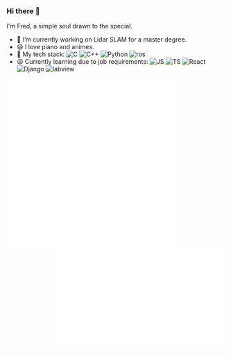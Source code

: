 ### Hi there 👋
I'm Fred, a simple soul drawn to the special.
<!-- - 📫 How to reach me: ... -->
- 🔭 I’m currently working on Lidar SLAM for a master degree.
- 😄 I love piano and animes. 
- 🚀 My tech stack: <img src="https://img.shields.io/badge/C-00599C.svg?logo=c&logoColor=white" alt="C" > <img src="https://img.shields.io/badge/C++-00599C.svg?logo=c%2B%2B&logoColor=white" alt="C++" > <img src="https://img.shields.io/badge/Python-14354C.svg?logo=python&logoColor=white" alt="Python" > <img src="https://img.shields.io/badge/ROS-22314E.svg?logo=ros&logoColor=white" alt="ros" >
- 😩 Currently learning due to job requirements: <img src="https://img.shields.io/badge/JavaScript-323330.svg?logo=javascript&logoColor=F7DF1E" alt="JS" > <img src="https://img.shields.io/badge/TypeScript-007ACC.svg?logo=typescript&logoColor=white" alt="TS" > <img src="https://img.shields.io/badge/React-20232a.svg?logo=react&logoColor=61DAFB" alt="React" > <img src="https://img.shields.io/badge/Django-092E20.svg?logo=django&logoColor=white" alt="Django" > <img src="https://img.shields.io/badge/LabView-41BF47?logo=labview&logoColor=white" alt="labview" >

<!-- c/c++, python -->
<!-- JS/TS React Node django -->
<!-- Labview -->
<!--  <p align="center"> -->
<!-- <img src="https://img.shields.io/badge/NodeJS-3776AB?style=for-the-badge&logo=nodedotjs" alt="Node" height="25" style="vertical-align:top; margin:4px"> -->

<!--
<p>
<img src="https://img.shields.io/badge/C-A8B9CC?style=for-the-badge&logo=c" alt="C" height="25" style="vertical-align:top; margin:4px">
<img src="https://img.shields.io/badge/C++-00599C?style=for-the-badge&logo=c%2B%2B" alt="C++" height="25" style="vertical-align:top; margin:4px">
<img src="https://img.shields.io/badge/Python-3776AB?style=for-the-badge&logo=python" alt="Python" height="25" style="vertical-align:top; margin:4px">
<img src="https://img.shields.io/badge/ROS-22314E?style=for-the-badge&logo=ros" alt="ros" height="25" style="vertical-align:top; margin:4px">
</p>

- Currently I’m also learning more such as web development due to job requirements:
<p>
<img src="https://img.shields.io/badge/JS-F7DF1E?style=for-the-badge&logo=javascript" alt="JS" height="25" style="vertical-align:top; margin:4px">
<img src="https://img.shields.io/badge/TS-3776AB?style=for-the-badge&logo=typescript" alt="TS" height="25" style="vertical-align:top; margin:4px">
<img src="https://img.shields.io/badge/React-3776AB?style=for-the-badge&logo=react" alt="React" height="25" style="vertical-align:top; margin:4px">
<img src="https://img.shields.io/badge/React-3776AB?style=for-the-badge&logo=react" alt="React" height="25" style="vertical-align:top; margin:4px">
<img src="https://img.shields.io/badge/Django-092E20?style=for-the-badge&logo=django" alt="Django" height="25" style="vertical-align:top; margin:4px">
<img src="https://img.shields.io/badge/LabVIEW-FFDB00?style=for-the-badge&logo=labview" alt="LabVIEW" height="25" style="vertical-align:top; margin:4px">
</p>
-->

<!-- ![Metrics](/github-metrics.svg)-->

<center>
  <img align="left" src="/github-metrics.svg" width="390" />
  <img align="right" src="/myanime.svg" width="390" /> 
</center>
